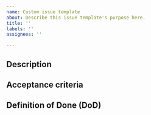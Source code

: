 ```yaml
---
name: Custom issue template
about: Describe this issue template's purpose here.
title: ''
labels: ''
assignees: ''

---
```


## Description


## Acceptance criteria


## Definition of Done (DoD)
